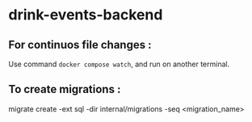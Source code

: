 # drink-events-backend

## For continuos file changes :
Use command `docker compose watch`, and run on another terminal.

## To create migrations : 
migrate create -ext sql -dir internal/migrations -seq <migration_name>